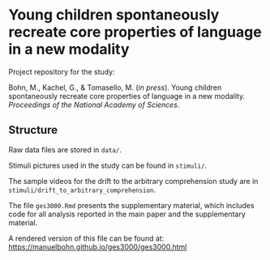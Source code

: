 # Young children spontaneously recreate core properties of language in a new modality

Project repository for the study: 

Bohn, M., Kachel, G., & Tomasello, M. (*in press*). Young children spontaneously recreate core properties of language in a new modality. *Proceedings of the National Academy of Sciences*.

## Structure

Raw data files are stored in `data/`. 

Stimuli pictures used in the study can be found in `stimuli/`.

The sample videos for the drift to the arbitrary comprehension study are in `stimuli/drift_to_arbitrary_comprehension`.

The file `ges3000.Rmd` presents the supplementary material, which includes code for all analysis reported in the main paper and the supplementary material. 

A rendered version of this file can be found at: https://manuelbohn.github.io/ges3000/ges3000.html